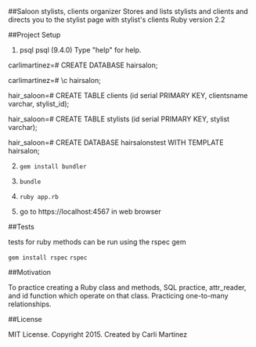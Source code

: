 ##Saloon stylists, clients organizer
Stores and lists stylists and clients and directs you to the stylist page with stylist's clients
Ruby version 2.2

##Project Setup

1. psql
psql (9.4.0)
Type "help" for help.

carlimartinez=# CREATE DATABASE hairsalon;

carlimartinez=# \c hairsalon;

hair_saloon=# CREATE TABLE clients (id serial PRIMARY KEY, clientsname varchar, stylist_id);

hair_saloon=# CREATE TABLE stylists (id serial PRIMARY KEY, stylist varchar);

hair_saloon=# CREATE DATABASE hairsalonstest WITH TEMPLATE hairsalon;

2. `gem install bundler`
3.   `bundle`
4.   `ruby app.rb`

4. go to https://localhost:4567 in web browser

##Tests

tests for ruby methods can be run using the rspec gem

`gem install rspec`
`rspec`

##Motivation

To practice creating a Ruby class and methods, SQL practice, attr_reader, and id function which operate on that class. Practicing one-to-many relationships.

##License

MIT License. Copyright 2015. Created by Carli Martinez
